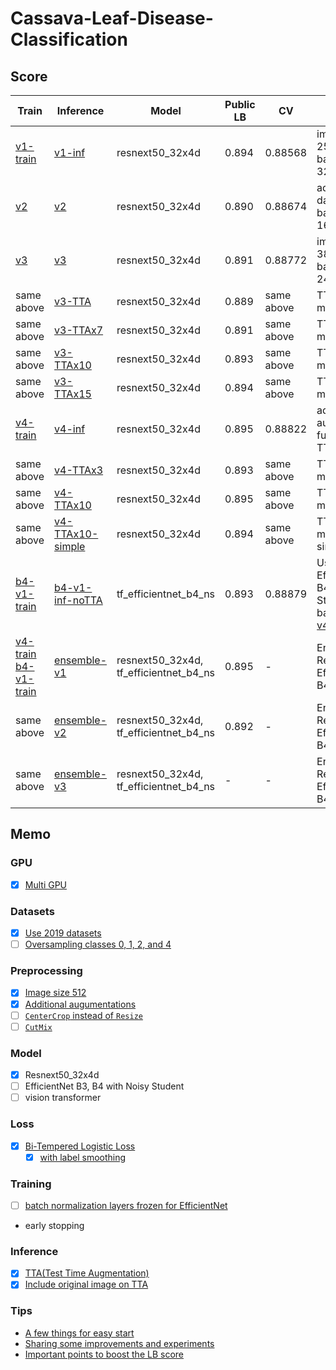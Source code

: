 # Cassava-Leaf-Disease-Classification

## Score

| Train                    | Inference          | Model                                  | Public LB | CV         | Comment                                               |
| ---                      | ---                | ---                                    | ---       | ---        | ---                                                   |
| [v1-train]               | [v1-inf]           | resnext50_32x4d                        | 0.894     | 0.88568    | image size: 256 -> 384, batch size: 32 -> 16          |
| [v2]                     | [v2]               | resnext50_32x4d                        | 0.890     | 0.88674    | add 2019 dataset, batch size: 16 -> 24                |
| [v3]                     | [v3]               | resnext50_32x4d                        | 0.891     | 0.88772    | image size: 384 -> 512, batch size: 24 -> 14          |
| same above               | [v3-TTA]           | resnext50_32x4d                        | 0.889     | same above | TTA x3 mean()                                         |
| same above               | [v3-TTAx7]         | resnext50_32x4d                        | 0.891     | same above | TTA x7 mean()                                         |
| same above               | [v3-TTAx10]        | resnext50_32x4d                        | 0.893     | same above | TTA x10 mean()                                        |
| same above               | [v3-TTAx15]        | resnext50_32x4d                        | 0.894     | same above | TTA x15 mean()                                        |
| [v4-train]               | [v4-inf]           | resnext50_32x4d                        | 0.895     | 0.88822    | add augmentation functions, no TTA                    |
| same above               | [v4-TTAx3]         | resnext50_32x4d                        | 0.893     | same above | TTA x3 mean()                                         |
| same above               | [v4-TTAx10]        | resnext50_32x4d                        | 0.895     | same above | TTA x10 mean()                                        |
| same above               | [v4-TTAx10-simple] | resnext50_32x4d                        | 0.894     | same above | TTA x10 mean() simplify                               |
| [b4-v1-train]            | [b4-v1-inf-noTTA]  | tf_efficientnet_b4_ns                  | 0.893     | 0.88879    | Use EfficientNet B4 Noisy Student based on [v4-train] |
| [v4-train] [b4-v1-train] | [ensemble-v1]      | resnext50_32x4d, tf_efficientnet_b4_ns | 0.895     | -          | Ensemble ResNext50, EfficientNet B4                   |
| same above               | [ensemble-v2]      | resnext50_32x4d, tf_efficientnet_b4_ns | 0.892     | -          | Ensemble ResNext50, EfficientNet B4, TTA x3           |
| same above               | [ensemble-v3]      | resnext50_32x4d, tf_efficientnet_b4_ns | -         | -          | Ensemble ResNext50, EfficientNet B4, TTA x8           |

## Memo

### GPU

- [x] [Multi GPU](https://aru47.hatenablog.com/entry/2020/11/06/225052)

### Datasets

- [x] [Use 2019 datasets](https://www.kaggle.com/piantic/train-cassava-starter-using-various-loss-funcs/notebook)
- [ ] [Oversampling classes 0, 1, 2, and 4](https://www.kaggle.com/dimitreoliveira/cassava-leaf-disease-training-with-tpu-v2-pods#Dataset-oversampled)

### Preprocessing

- [x] [Image size 512](https://www.kaggle.com/c/cassava-leaf-disease-classification/discussion/207450)
- [x] [Additional augumentations](https://www.kaggle.com/khyeh0719/pytorch-efficientnet-baseline-train-amp-aug#Define-Train\Validation-Image-Augmentations)
- [ ] [`CenterCrop` instead of `Resize`](https://www.kaggle.com/c/cassava-leaf-disease-classification/discussion/210921#1151453)
- [ ] [`CutMix`](https://www.kaggle.com/c/cassava-leaf-disease-classification/discussion/209065)

### Model

- [x] Resnext50_32x4d
- [ ] EfficientNet B3, B4 with Noisy Student
- [ ] vision transformer

### Loss

- [x] [Bi-Tempered Logistic Loss](https://www.kaggle.com/c/cassava-leaf-disease-classification/discussion/202017)
    - [x] [with label smoothing](https://www.kaggle.com/piantic/train-cassava-starter-using-various-loss-funcs/notebook#Bi-Tempered-Loss)

### Training

- [ ] [batch normalization layers frozen for EfficientNet](https://keras.io/examples/vision/image_classification_efficientnet_fine_tuning/#tips-for-fine-tuning-efficientnet)
- early stopping

### Inference

- [x] [TTA(Test Time Augmentation)](https://www.kaggle.com/khyeh0719/pytorch-efficientnet-baseline-inference-tta)
- [x] [Include original image on TTA](https://www.kaggle.com/c/cassava-leaf-disease-classification/discussion/210921#1153396)

### Tips

- [A few things for easy start](https://www.kaggle.com/c/cassava-leaf-disease-classification/discussion/207450)
- [Sharing some improvements and experiments](https://www.kaggle.com/c/cassava-leaf-disease-classification/discussion/203594)
- [Important points to boost the LB score](https://www.kaggle.com/c/cassava-leaf-disease-classification/discussion/208402)


[v1-train]: https://github.com/IMOKURI/Cassava-Leaf-Disease-Classification/commit/59a171a0e4ee6c8d7f87a3e9248333506a466405
[v1-inf]: https://github.com/IMOKURI/Cassava-Leaf-Disease-Classification/commit/c0832c6fcb233e2d96f87335e3f663995d5a3e6f
[v2]: https://github.com/IMOKURI/Cassava-Leaf-Disease-Classification/commit/d8017ac61f1487ef9b8c167db6c7966847399673
[v3]: https://github.com/IMOKURI/Cassava-Leaf-Disease-Classification/commit/55377f11fe060e03bff0c89ff9a6b9add1f3c337
[v3-TTA]: https://github.com/IMOKURI/Cassava-Leaf-Disease-Classification/commit/8f1fbf66d74cd00e163d35d9cee717a805fcd6bd
[v3-TTAx7]: https://github.com/IMOKURI/Cassava-Leaf-Disease-Classification/commit/1863c98425e322ad2a7e0b662d0e6e1f871fc62b
[v3-TTAx10]: https://github.com/IMOKURI/Cassava-Leaf-Disease-Classification/commit/e92433fc5bd6c8a3d456586050b1a77ca1df0e17
[v3-TTAx15]: https://github.com/IMOKURI/Cassava-Leaf-Disease-Classification/commit/7297aecb96fc1630178344702f5466c50bd1c836
[v4-train]: https://github.com/IMOKURI/Cassava-Leaf-Disease-Classification/commit/c88d247a84fd424d58403437888346e458466a1c
[v4-inf]: https://github.com/IMOKURI/Cassava-Leaf-Disease-Classification/commit/da37e635677cefd6df64f5ff38d286f336af7b92
[v4-TTAx3]: https://github.com/IMOKURI/Cassava-Leaf-Disease-Classification/commit/af68da580b9ab946e423da2199adb95c8956ca43
[v4-TTAx10]: https://github.com/IMOKURI/Cassava-Leaf-Disease-Classification/commit/8380374c5fc9af94a2d1f0d52c42c9c841bfbfda
[v4-TTAx10-simple]: https://github.com/IMOKURI/Cassava-Leaf-Disease-Classification/commit/1d82bb6509100281ce563b339b85a23524dbf1f6
[b4-v1-train]: https://github.com/IMOKURI/Cassava-Leaf-Disease-Classification/commit/0a253ac1dd41f17b3f42b9d442a97fe6c12ea7af
[b4-v1-inf-noTTA]: https://github.com/IMOKURI/Cassava-Leaf-Disease-Classification/commit/e10c0bd10cc8fadfb03a127cdf781037229731f1
[ensemble-v1]: https://github.com/IMOKURI/Cassava-Leaf-Disease-Classification/commit/3aba137bfcafc5bde60bf291ab396bf6bcbc9917
[ensemble-v2]: https://github.com/IMOKURI/Cassava-Leaf-Disease-Classification/commit/1f22409d2062fa0ae2f527c7471d2d00bd0a95b0
[ensemble-v3]: https://github.com/IMOKURI/Cassava-Leaf-Disease-Classification/commit/5ffe1e137f93cecf0e67df24d09ab2d56dec94b3
